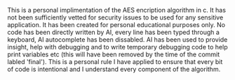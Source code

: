 This is a personal implimentation of the AES encription algorithm in c. It has not been sufficiently vetted for security issues to be used for any sensitive application. It has been created for personal educational purposes only. No code has been directly written by AI, every line has been typed through a keyboard, AI autocomplete has been dissabled. AI has been used to provide insight, help with debugging and to write temporary debugging code to help print variables etc (this will have been removed by the time of the commit labled 'final'). This is a personal rule I have applied to ensure that every bit of code is intentional and I understand every component of the algorithm.   